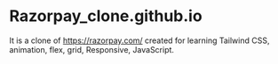 # Razorpay_clone.github.io
It is a clone of https://razorpay.com/ created for learning Tailwind CSS, animation, flex, grid, Responsive, JavaScript.
